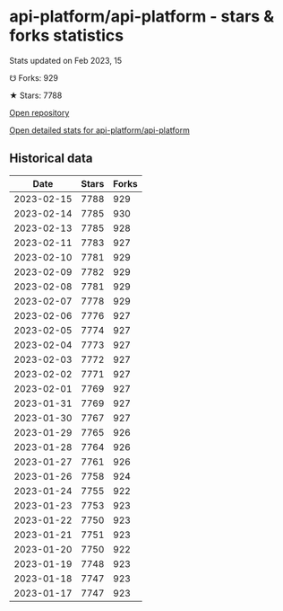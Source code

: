 # api-platform/api-platform - stars & forks statistics

Stats updated on Feb 2023, 15

☋ Forks: 929

★ Stars: 7788

[Open repository](https://github.com/api-platform/api-platform)

[Open detailed stats for api-platform/api-platform](https://reviewgithub.com/rep/api-platform/api-platform)

## Historical data
| Date | Stars | Forks |
|------|-------|-------|
| 2023-02-15 | 7788 | 929 | 
| 2023-02-14 | 7785 | 930 | 
| 2023-02-13 | 7785 | 928 | 
| 2023-02-11 | 7783 | 927 | 
| 2023-02-10 | 7781 | 929 | 
| 2023-02-09 | 7782 | 929 | 
| 2023-02-08 | 7781 | 929 | 
| 2023-02-07 | 7778 | 929 | 
| 2023-02-06 | 7776 | 927 | 
| 2023-02-05 | 7774 | 927 | 
| 2023-02-04 | 7773 | 927 | 
| 2023-02-03 | 7772 | 927 | 
| 2023-02-02 | 7771 | 927 | 
| 2023-02-01 | 7769 | 927 | 
| 2023-01-31 | 7769 | 927 | 
| 2023-01-30 | 7767 | 927 | 
| 2023-01-29 | 7765 | 926 | 
| 2023-01-28 | 7764 | 926 | 
| 2023-01-27 | 7761 | 926 | 
| 2023-01-26 | 7758 | 924 | 
| 2023-01-24 | 7755 | 922 | 
| 2023-01-23 | 7753 | 923 | 
| 2023-01-22 | 7750 | 923 | 
| 2023-01-21 | 7751 | 923 | 
| 2023-01-20 | 7750 | 922 | 
| 2023-01-19 | 7748 | 923 | 
| 2023-01-18 | 7747 | 923 | 
| 2023-01-17 | 7747 | 923 | 

